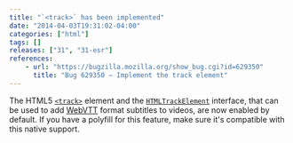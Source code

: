 ```yaml
---
title: "`<track>` has been implemented"
date: "2014-04-03T19:31:02-04:00"
categories: ["html"]
tags: []
releases: ["31", "31-esr"]
references:
    - url: "https://bugzilla.mozilla.org/show_bug.cgi?id=629350"
      title: "Bug 629350 – Implement the track element"
---
```

The HTML5 [`<track>`](https://developer.mozilla.org/docs/Web/HTML/Element/track) element and the [`HTMLTrackElement`](https://developer.mozilla.org/docs/Web/API/HTMLTrackElement) interface, that can be used to add [WebVTT](https://developer.mozilla.org/docs/HTML/WebVTT) format subtitles to videos, are now enabled by default. If you have a polyfill for this feature, make sure it's compatible with this native support.
